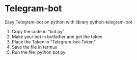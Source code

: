 # Telegram-bot
Easy Telegram-bot on python with library python-telegram-bot

1. Copy the code in "bot.py"
2. Make your bot in botfather and get the token
3. Place the Token in "Telegram-bot-Token"
4. Save the file in termux
5. Run the file: python bot.py


